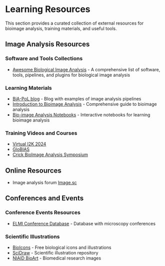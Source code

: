 # Learning Resources

This section provides a curated collection of external resources for bioimage analysis, training materials, and useful tools.

## Image Analysis Resources

### Software and Tools Collections
- [Awesome Biological Image Analysis](https://github.com/hallvaaw/awesome-biological-image-analysis) - A comprehensive list of software, tools, pipelines, and plugins for biological image analysis

### Learning Materials
- [BiA-PoL blog](https://biapol.github.io/blog/) - Blog with examples of image analysis pipelines
- [Introduction to Bioimage Analysis](https://bioimagebook.github.io/) - Comprehensive guide to bioimage analysis
- [Bio-image Analysis Notebooks](https://www.maths.dundee.ac.uk/biaimaging/) - Interactive notebooks for learning bioimage analysis

### Training Videos and Courses
- [Virtual I2K 2024](https://www.youtube.com/@I2KConference)
- [GloBIAS](https://www.youtube.com/@globias)
- [Crick BioImage Analysis Symposium](https://www.youtube.com/channel/UCJg0WSdg1vOZFEduBF1VX4Q)

## Online Resources
- Image analysis forum [Image.sc](https://forum.image.sc/)

## Conferences and Events

### Conference Events Resources
- [ELMI Conference Database](https://elmi.embl.org/conferences-meetings/) - Database with microscopy conferences

### Scientific Illustrations
- [BioIcons](https://bioicons.com/) - Free biological icons and illustrations
- [SciDraw](https://scidraw.io/) - Scientific illustration repository
- [NIAID BioArt](https://bioart.niaid.nih.gov/) - Biomedical research images


